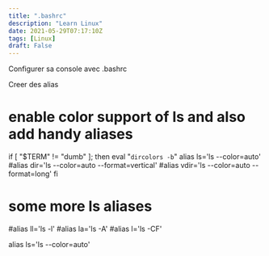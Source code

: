 ```yaml
---
title: ".bashrc"
description: "Learn Linux"
date: 2021-05-29T07:17:10Z
tags: [Linux]
draft: False
---
```


Configurer sa console avec .bashrc

Creer des alias

# enable color support of ls and also add handy aliases

if [ "$TERM" != "dumb" ]; then
eval "`dircolors -b`"
alias ls='ls --color=auto'
#alias dir='ls --color=auto --format=vertical'
#alias vdir='ls --color=auto --format=long'
fi

# some more ls aliases

#alias ll='ls -l'
#alias la='ls -A'
#alias l='ls -CF'

alias ls='ls --color=auto'
